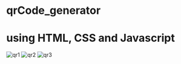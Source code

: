 # qrCode_generator
# using HTML, CSS and Javascript

![qr1](https://github.com/sairamchow5555/qrCode_generator/assets/126855559/576c328b-8382-45a8-bb69-3fb39671da8f)
![qr2](https://github.com/sairamchow5555/qrCode_generator/assets/126855559/edfdb4dc-40df-487d-bb83-50dc7f1faeaa)
![qr3](https://github.com/sairamchow5555/qrCode_generator/assets/126855559/bcba971b-8d41-4eb8-9e9f-8cbc51c66974)

